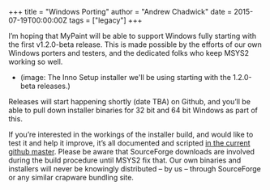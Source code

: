 +++
title = "Windows Porting"
author = "Andrew Chadwick"
date = 2015-07-19T00:00:00Z
tags = ["legacy"]
+++

I’m hoping that MyPaint will be able to support Windows fully starting with the
first v1.2.0-beta release. This is made possible by the efforts of our own Windows
porters and testers, and the dedicated folks who keep MSYS2 working so well.
- (image: The Inno Setup installer we'll be using starting with the 1.2.0-beta releases.)

Releases will start happening shortly (date TBA) on Github, and you’ll be able to
pull down installer binaries for 32 bit and 64 bit Windows as part of this.

If you’re interested in the workings of the installer build, and would like to test
it and help it improve, it’s all documented and scripted [in the current github
master](https://github.com/mypaint/mypaint/tree/master/windows). Please be aware
that SourceForge downloads are involved during the build procedure until MSYS2 fix
that. Our own binaries and installers will never be knowingly distributed – by us
– through SourceForge or any similar crapware bundling site.

